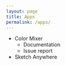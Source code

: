 ```yaml
---
layout: page
title: Apps
permalink: /apps/
---
```


* Color Mixer
  * Documentation
  * Issue report
* Sketch Anywhere